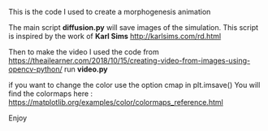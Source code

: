 This is the code I used to create a morphogenesis animation

The main script **diffusion.py** will save images of the simulation. This script is inspired by the work of **Karl Sims** http://karlsims.com/rd.html

Then to make the video I used the code from https://theailearner.com/2018/10/15/creating-video-from-images-using-opencv-python/
run **video.py**

if you want to change the color use the option cmap in plt.imsave() 
You will find the colormaps here : https://matplotlib.org/examples/color/colormaps_reference.html

Enjoy
